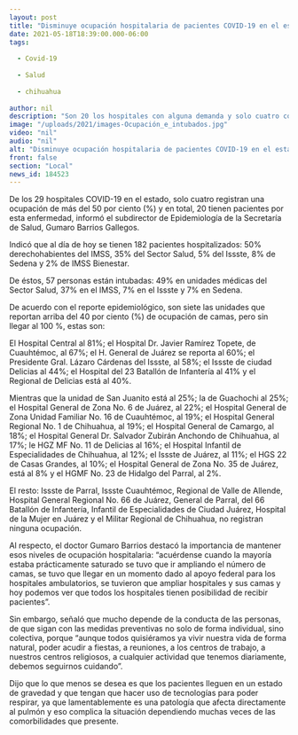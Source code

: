 ```yaml
---
layout: post
title: "Disminuye ocupación hospitalaria de pacientes COVID-19 en el estado"
date: 2021-05-18T18:39:00.000-06:00
tags:
  
  - Covid-19
  
  - Salud
  
  - chihuahua
  
author: nil
description: "Son 20 los hospitales con alguna demanda y solo cuatro con porcentaje arriba del 50%; llama el subdirector de Epidemiología, Gumaro Barrios a mantener esos niveles para poder responder a cualquier eventualidad que se presente"
image: "/uploads/2021/images-Ocupación_e_intubados.jpg"
video: "nil"
audio: "nil"
alt: "Disminuye ocupación hospitalaria de pacientes COVID-19 en el estado"
front: false
section: "Local"
news_id: 184523
---
```


De los 29 hospitales COVID-19 en el estado, solo cuatro registran una ocupación de más del 50 por ciento (%) y en total, 20 tienen pacientes por esta enfermedad, informó el subdirector de Epidemiología de la Secretaría de Salud, Gumaro Barrios Gallegos.

Indicó que al día de hoy se tienen 182 pacientes hospitalizados: 50% derechohabientes del IMSS, 35% del Sector Salud, 5% del Issste, 8% de Sedena y 2% de IMSS Bienestar.

De éstos, 57 personas están intubadas: 49% en unidades médicas del Sector Salud, 37% en el IMSS, 7% en el Issste y 7% en Sedena.

De acuerdo con el reporte epidemiológico, son siete las unidades que reportan arriba del 40 por ciento (%) de ocupación de camas, pero sin llegar al 100 %, estas son:

El Hospital Central al 81%; el Hospital Dr. Javier Ramírez Topete, de Cuauhtémoc, al 67%; el H. General de Juárez se reporta al 60%; el Presidente Gral. Lázaro Cárdenas del Issste, al 58%; el Issste de ciudad Delicias al 44%; el Hospital del 23 Batallón de Infantería al 41% y el Regional de Delicias está al 40%.

Mientras que la unidad de San Juanito está al 25%; la de Guachochi al 25%; el Hospital General de Zona No. 6 de Juárez, al 22%; el Hospital General de Zona Unidad Familiar No. 16 de Cuauhtémoc, al 19%; el Hospital General Regional No. 1 de Chihuahua, al 19%; el Hospital General de Camargo, al 18%; el Hospital General Dr. Salvador Zubirán Anchondo de Chihuahua, al 17%; le HGZ MF No. 11 de Delicias al 16%; el Hospital Infantil de Especialidades de Chihuahua, al 12%; el Issste de Juárez, al 11%; el HGS 22 de Casas Grandes, al 10%; el Hospital General de Zona No. 35 de Juárez, está al 8% y el HGMF No. 23 de Hidalgo del Parral, al 2%.

El resto: Issste de Parral, Issste Cuauhtémoc, Regional de Valle de Allende, Hospital General Regional No. 66 de Juárez, General de Parral, del 66 Batallón de Infantería, Infantil de Especialidades de Ciudad Juárez, Hospital de la Mujer en Juárez y el Militar Regional de Chihuahua, no registran ninguna ocupación.

Al respecto, el doctor Gumaro Barrios destacó la importancia de mantener esos niveles de ocupación hospitalaria: “acuérdense cuando la mayoría estaba prácticamente saturado se tuvo que ir ampliando el número de camas, se tuvo que llegar en un momento dado al apoyo federal para los hospitales ambulatorios, se tuvieron que ampliar hospitales y sus camas y hoy podemos ver que todos los hospitales tienen posibilidad de recibir pacientes”.

Sin embargo, señaló que mucho depende de la conducta de las personas, de que sigan con las medidas preventivas no solo de forma individual, sino colectiva, porque “aunque todos quisiéramos ya vivir nuestra vida de forma natural, poder acudir a fiestas, a reuniones, a los centros de trabajo, a nuestros centros religiosos, a cualquier actividad que tenemos diariamente, debemos seguirnos cuidando”.

Dijo que lo que menos se desea es que los pacientes lleguen en un estado de gravedad y que tengan que hacer uso de tecnologías para poder respirar, ya que lamentablemente es una patología que afecta directamente al pulmón y eso complica la situación dependiendo muchas veces de las comorbilidades que presente.